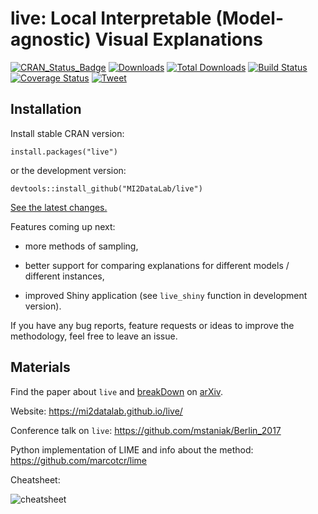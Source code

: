 # live: Local Interpretable (Model-agnostic) Visual Explanations

[![CRAN_Status_Badge](http://www.r-pkg.org/badges/version/live)](https://CRAN.R-project.org/package=live)
[![Downloads](http://cranlogs.r-pkg.org/badges/live)](https://CRAN.R-project.org/package=live)
[![Total Downloads](http://cranlogs.r-pkg.org/badges/grand-total/live?color=orange)](https://cranlogs.r-pkg.org/badges/grand-total/live)
[![Build Status](https://travis-ci.org/MI2DataLab/live.svg?branch=master)](https://travis-ci.org/MI2DataLab/live)
[![Coverage Status](https://img.shields.io/codecov/c/github/MI2DataLab/live/master.svg)](https://codecov.io/github/MI2DataLab/live?branch=master)
[![Tweet](https://img.shields.io/twitter/url/http/shields.io.svg?style=social)](https://twitter.com/intent/tweet?text=The%20live%20package%20will%20help%20you%20explain%20your%20model%27s%20predictions%20by%20fitting%20a%20simpler%20model%20locally%20and%20visualizing%20it.%20Find%20out%20more%20at%0Ahttps://github.com/MI2DataLab/live%0A&hashtags=rstats,interpretableML,machinelearning,xAI)


## Installation

Install stable CRAN version:

```
install.packages("live")
```

or the development version:

```
devtools::install_github("MI2DataLab/live")
```

[See the latest changes.](https://github.com/MI2DataLab/live/blob/master/NEWS.md)

Features coming up next:

  * more methods of sampling,
  
  * better support for comparing explanations for different models / different instances,
  
  * improved Shiny application (see `live_shiny` function in development version).

If you have any bug reports, feature requests or ideas to improve the methodology, feel free to leave an issue.


## Materials

Find the paper about `live` and [breakDown](https://github.com/pbiecek/breakDown) on [arXiv](https://arxiv.org/abs/1804.01955).

Website: https://mi2datalab.github.io/live/

Conference talk on `live`: https://github.com/mstaniak/Berlin_2017

Python implementation of LIME and info about the method: https://github.com/marcotcr/lime


Cheatsheet:

![cheatsheet](https://raw.githubusercontent.com/MI2DataLab/live/master/cheatsheets/liveCheatsheet.png)

